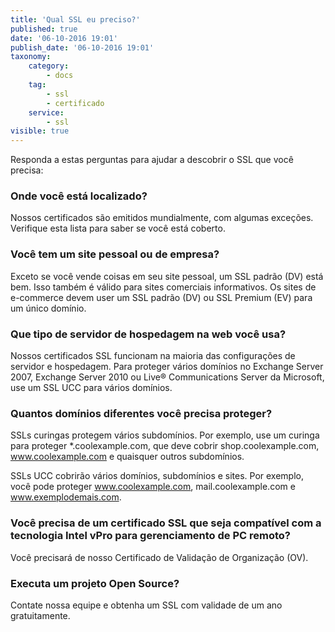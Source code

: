 ```yaml
---
title: 'Qual SSL eu preciso?'
published: true
date: '06-10-2016 19:01'
publish_date: '06-10-2016 19:01'
taxonomy:
    category:
        - docs
    tag:
        - ssl
        - certificado
    service:
        - ssl
visible: true
---
```


Responda a estas perguntas para ajudar a descobrir o SSL que você precisa:

### Onde você está localizado?

Nossos certificados são emitidos mundialmente, com algumas exceções. Verifique esta lista para saber se você está coberto.

### Você tem um site pessoal ou de empresa?

Exceto se você vende coisas em seu site pessoal, um SSL padrão (DV) está bem. Isso também é válido para sites comerciais informativos. Os sites de e-commerce devem user um SSL padrão (DV) ou SSL Premium (EV) para um único domínio.

### Que tipo de servidor de hospedagem na web você usa?

Nossos certificados SSL funcionam na maioria das configurações de servidor e hospedagem. Para proteger vários domínios no Exchange Server 2007, Exchange Server 2010 ou Live® Communications Server da Microsoft, use um SSL UCC para vários domínios.

### Quantos domínios diferentes você precisa proteger?

SSLs curingas protegem vários subdomínios. Por exemplo, use um curinga para proteger \*.coolexample.com, que deve cobrir shop.coolexample.com, www.coolexample.com e quaisquer outros subdomínios.

SSLs UCC cobrirão vários domínios, subdomínios e sites. Por exemplo, você pode proteger www.coolexample.com, mail.coolexample.com e www.exemplodemais.com.

### Você precisa de um certificado SSL que seja compatível com a tecnologia Intel vPro para gerenciamento de PC remoto?

Você precisará de nosso Certificado de Validação de Organização (OV).

### Executa um projeto Open Source?

Contate nossa equipe e obtenha um SSL com validade de um ano gratuitamente.
